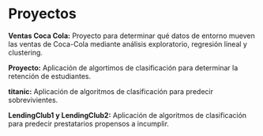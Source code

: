# Proyectos
**Ventas Coca Cola:** Proyecto para determinar qué datos de entorno mueven las ventas de Coca-Cola mediante análisis exploratorio, regresión lineal y clustering.

**Proyecto:** Aplicación de algortimos de clasificación para determinar la retención de estudiantes.

**titanic:** Aplicación de algoritmos de clasificación para predecir sobrevivientes.

**LendingClub1 y LendingClub2:** Aplicación de algoritmos de clasificación para predecir prestatarios propensos a incumplir.
